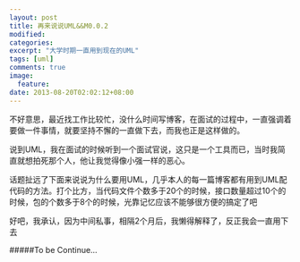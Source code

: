 ```yaml
---
layout: post
title: 再来说说UML&&M0.0.2
modified:
categories: 
excerpt: "大学时期一直用到现在的UML"
tags: [uml]
comments: true
image:
  feature:
date: 2013-08-20T02:02:12+08:00
---
```


不好意思，最近找工作比较忙，没什么时间写博客，在面试的过程中，一直强调着要做一件事情，就要坚持不懈的一直做下去，而我也正是这样做的。

说到UML，我在面试的时候听到一个面试官说，这只是一个工具而已，当时我简直就想拍死那个人，他让我觉得像小强一样的恶心。

话题扯远了下面来说说为什么要用UML，几乎本人的每一篇博客都有用到UML配代码的方法。打个比方，当代码文件个数多于20个的时候，接口数量超过10个的时候，包的个数多于8个的时候，光靠记忆应该不能够很方便的搞定了吧


好吧，我承认，因为中间私事，相隔2个月后，我懒得解释了，反正我会一直用下去

#####To be Continue…